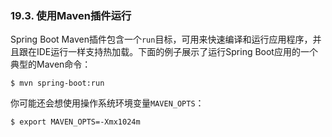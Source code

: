 ### 19.3. 使用Maven插件运行

Spring Boot Maven插件包含一个`run`目标，可用来快速编译和运行应用程序，并且跟在IDE运行一样支持热加载。下面的例子展示了运行Spring Boot应用的一个典型的Maven命令：
```shell
$ mvn spring-boot:run
```
你可能还会想使用操作系统环境变量`MAVEN_OPTS`：
```shell
$ export MAVEN_OPTS=-Xmx1024m
```
